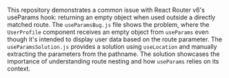 This repository demonstrates a common issue with React Router v6's useParams hook: returning an empty object when used outside a directly matched route.  The `useParamsBug.js` file shows the problem, where the `UserProfile` component receives an empty object from `useParams` even though it's intended to display user data based on the route parameter. The `useParamsSolution.js` provides a solution using `useLocation` and manually extracting the parameters from the pathname. The solution showcases the importance of understanding route nesting and how `useParams` relies on its context.